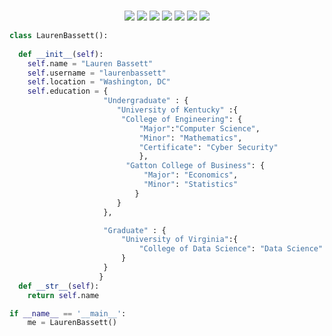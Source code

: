 

<!--
**LaurenBassett/LaurenBassett** is a ✨ _special_ ✨ repository because its `README.md` (this file) appears on your GitHub profile.

Here are some ideas to get you started:

- 🔭 I’m currently working on ...
- 🌱 I’m currently learning ...
- 👯 I’m looking to collaborate on ...
- 🤔 I’m looking for help with ...
- 💬 Ask me about ...
- 📫 How to reach me: ...
- 😄 Pronouns: ...
- ⚡ Fun fact: ...
-->

<br>

<p>
<div align="center">
  <img src="https://img.shields.io/badge/Python-14354C?style=for-the-badge&logo=python&logoColor=white">
  <img src="https://img.shields.io/badge/C%2B%2B-00599C?style=for-the-badge&logo=c%2B%2B&logoColor=white">
  <img src="https://img.shields.io/badge/R-276DC3?style=for-the-badge&logo=r&logoColor=white">
  <img src="https://img.shields.io/badge/ArangoDB-DDE072?style=for-the-badge&logo=ArangoDB&logoColor=white">
  <img src="https://img.shields.io/badge/PostgreSQL-316192?style=for-the-badge&logo=postgresql&logoColor=white">
  <img src="https://img.shields.io/badge/Tableau-E97627?style=for-the-badge&logo=Tableau&logoColor=white">
  <img src="https://img.shields.io/badge/Airflow-017CEE?style=for-the-badge&logo=Apache%20Airflow&logoColor=white">
  
</div>
</p>

```python
class LaurenBassett():
    
  def __init__(self):
    self.name = "Lauren Bassett"
    self.username = "laurenbassett"
    self.location = "Washington, DC"
    self.education = {
                     "Undergraduate" : {
                        "University of Kentucky" :{
                         "College of Engineering": {
                             "Major":"Computer Science",
                             "Minor": "Mathematics",
                             "Certificate": "Cyber Security"
                             },
                          "Gatton College of Business": {
                              "Major": "Economics",
                              "Minor": "Statistics"
                            }                       
                        }
                     },

                     "Graduate" : {
                         "University of Virginia":{ 
                             "College of Data Science": "Data Science"
                         }
                     }
                    }
  def __str__(self):
    return self.name

if __name__ == '__main__':
    me = LaurenBassett()
```
<!--
<br/>
<p align='center'>
<img width ="49.5%" src="https://github-readme-stats.vercel.app/api/top-langs/?username=laurenbassett&theme=dracula" />


<br>
  <img width = "49.5%" src="https://github-readme-stats.vercel.app/api?username=laurenbassett&theme=dracula&show_icons=true)"/>
-->
